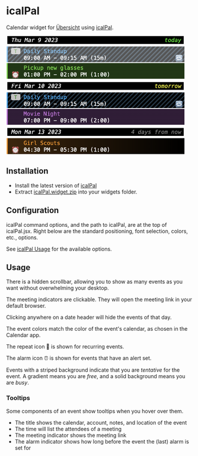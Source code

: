 # icalPal

Calendar widget for [Übersicht](https://tracesof.net/uebersicht/) using [icalPal](https://github.com/ajrosen/icalPal/).

<img height=320 src="https://github.com/ajrosen/icalPal.widget/blob/6d69d88825dcef37ca4855e4ecd70260d237de27/screenshot.png"/>

## Installation

* Install the latest version of [icalPal](https://github.com/ajrosen/icalPal/)
* Extract [icalPal.widget.zip](https://github.com/ajrosen/icalPal.widget/releases/download/2.0.0/icalPal.widget.zip) into your widgets folder.

## Configuration

icalPal command options, and the path to icalPal, are at the top of icalPal.jsx.  Right below are the standard positioning, font selection, colors, etc., options.

See [icalPal Usage](https://github.com/ajrosen/icalPal/blob/main/README.md#usage) for the available options.

## Usage

There is a hidden scrollbar, allowing you to show as many events as you want without overwhelming your desktop.

The meeting indicators are clickable.  They will open the meeting link in your default browser.

Clicking anywhere on a date header will hide the events of that day.

The event colors match the color of the event's calendar, as chosen in the Calendar app.

The repeat icon :repeat: is shown for recurring events.

The alarm icon :alarm_clock: is shown for events that have an alert set.

Events with a striped background indicate that you are *tentative* for the event.  A gradient means you are *free*, and a solid background means you are *busy*.

### Tooltips

Some components of an event show tooltips when you hover over them.

* The title shows the calendar, account, notes, and location of the event
* The time will list the attendees of a meeting
* The meeting indicator shows the meeting link
* The alarm indicator shows how long before the event the (last) alarm is set for
